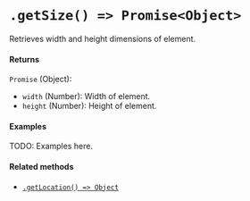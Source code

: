 # `.getSize() => Promise<Object>`

Retrieves width and height dimensions of element.

#### Returns

`Promise` (Object):
  - `width` (Number): Width of element.
  - `height` (Number): Height of element.

#### Examples

TODO: Examples here.

#### Related methods

- [`.getLocation() => Object`](./getLocation.md)
